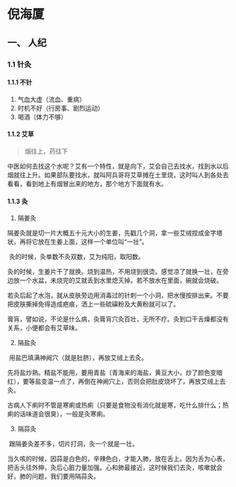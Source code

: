 # 倪海厦

## 一、 人纪

### 1.1 针灸

#### 1.1.1 不针

1. 气血大虚（流血、重病）
2. 时机不好（行房事、剧烈运动）
3. 喝酒（体力不够）

#### 1.1.2 艾草

> 烟往上，药往下

​		中医如何去找这个水呢？艾有一个特性，就是向下，艾会自己去找水，找到水以后烟就往上升。如果部队要找水，就叫阿兵哥将艾草摊在土里烧，这时叫人到各处去看看，看到地上有烟冒出来的地方，那个地方下面就有水。 

#### 1.1.3 灸

1. 隔姜灸

​		隔姜灸就是切一片大概五十元大小的生姜，先戳几个洞，拿一些艾绒捏成金字塔状，再将它放在生姜上面，这样一个单位叫“一壮”。

​		灸的时候，灸单数不灸双数，艾为纯阳，取阳数。

​		灸的时候，生姜片干了就换。烧到温热，不用烧到很烫。感觉凉了就换一壮，在旁边放一个水盆，未烧完的艾就丢到水里熄灭掉。若不放水在里面，碗就会烧破。

​		若灸后起了水泡，就从皮肤旁边用消毒过的针刺一个小洞，把水慢按排出来。不要把皮肤撕掉免得造成疤痕，洒上一些硫磺粉及大黄粉就可以了。 

​		膏肓，譬如说，不论是什么病，灸膏肓穴灸百壮，无所不疗。灸到口干舌燥都没有关系，小便都会有艾草味。 

2. 隔盐灸

​		用盐巴填满神阙穴（就是肚脐），再放艾绒上去灸。

​		先将盐炒熟。精盐不能用，要用青盐（青海来的海盐，黄豆大小，炒了颜色变暗红），要等盐变温一点了，再倒在神阙穴上，否则会把肚皮烧坏了，再放艾绒上去灸。

​		古病人下痢时不管是寒痢或热痢（只要是食物没有消化就是寒，吃什么排什么；热痢的话味道会很臭），一般是灸寒痢。

3. 隔蒜灸

​		跟隔姜灸差不多，切片打洞，灸一个就是一壮。

​		当久咳的时候，因蒜是白色的，辛辣色白，才能入肺，放在舌上。因为舌为心表，把舌头往外伸，灸后心脏力量加强。心和肺最接近，这时候我们去灸，咳嗽就会好。肺的问题，我们要用隔蒜灸。 

